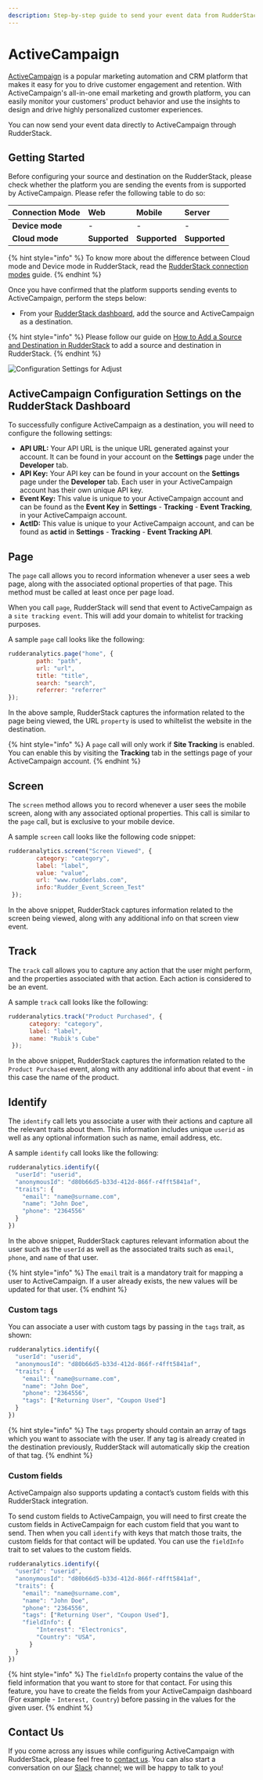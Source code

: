 ```yaml
---
description: Step-by-step guide to send your event data from RudderStack to ActiveCampaign
---
```


# ActiveCampaign

[ActiveCampaign](https://www.activecampaign.com/) is a popular marketing automation and CRM platform that makes it easy for you to drive customer engagement and retention. With ActiveCampaign's all-in-one email marketing and growth platform, you can easily monitor your customers' product behavior and use the insights to design and drive highly personalized customer experiences.

You can now send your event data directly to ActiveCampaign through RudderStack.


## Getting Started

Before configuring your source and destination on the RudderStack, please check whether the platform you are sending the events from is supported by ActiveCampaign. Please refer the following table to do so:

| **Connection Mode** | **Web** | **Mobile** | **Server** |
| :--- | :--- | :--- | :--- |
| **Device mode** | - | - | - |
| **Cloud mode** | **Supported**  | **Supported**  | **Supported**  |

{% hint style="info" %}
To know more about the difference between Cloud mode and Device mode in RudderStack, read the [RudderStack connection modes](https://docs.rudderstack.com/get-started/rudderstack-connection-modes) guide.
{% endhint %}

Once you have confirmed that the platform supports sending events to ActiveCampaign, perform the steps below:

* From your [RudderStack dashboard](https://app.rudderlabs.com/), add the source and ActiveCampaign as a destination.

{% hint style="info" %}
Please follow our guide on [How to Add a Source and Destination in RudderStack](https://docs.rudderstack.com/how-to-guides/adding-source-and-destination-rudderstack) to add a source and destination in RudderStack.
{% endhint %}

![Configuration Settings for Adjust](../.gitbook/assets/Active_Campaign.png)

## ActiveCampaign Configuration Settings on the RudderStack Dashboard

To successfully configure ActiveCampaign as a destination, you will need to configure the following settings:

* **API URL:** Your API URL is the unique URL generated against your account. It can be found in your account on the **Settings** page under the **Developer** tab.
* **API Key:** Your API key can be found in your account on the **Settings** page under the **Developer** tab. Each user in your ActiveCampaign account has their own unique API key.
* **Event Key:** This value is unique to your ActiveCampaign account and can be found as the **Event Key** in **Settings** - **Tracking** - **Event Tracking**, in your ActiveCampaign account.
* **ActID:** This value is unique to your ActiveCampaign account, and can be found as **actid** in **Settings** - **Tracking** - **Event Tracking API**.

## Page

The `page` call allows you to record information whenever a user sees a web page, along with the associated optional properties of that page. This method must be called at least once per page load.

When you call `page`, RudderStack will send that event to ActiveCampaign as a `site tracking event`. This will add your domain to whitelist for tracking purposes.

A sample `page` call looks like the following:

```javascript
rudderanalytics.page("home", {
        path: "path",
        url: "url",
        title: "title",
        search: "search",
        referrer: "referrer"
});
```
In the above sample, RudderStack captures the information related to the page being viewed, the URL `property` is used to whiltelist the website in the destination.

{% hint style="info" %}
A `page` call will only work if **Site Tracking** is enabled. You can enable this by visiting the **Tracking** tab in the settings page of your ActiveCampaign account.
{% endhint %}

## Screen

The `screen` method allows you to record whenever a user sees the mobile screen, along with any associated optional properties. This call is similar to the `page` call, but is exclusive to your mobile device.

A sample `screen` call looks like the following code snippet:

```javascript
rudderanalytics.screen("Screen Viewed", {
        category: "category",
        label: "label",
        value: "value",
        url: "www.rudderlabs.com",
        info:"Rudder_Event_Screen_Test"
 });
```

In the above snippet, RudderStack captures information related to the screen being viewed, along with any additional info on that screen view event.

## Track

The `track` call allows you to capture any action that the user might perform, and the properties associated with that action. Each action is considered to be an event.

A sample `track` call looks like the following:

```javascript
rudderanalytics.track("Product Purchased", {
      category: "category",
      label: "label",
      name: "Rubik's Cube"
 });
```

In the above snippet, RudderStack captures the information related to the `Product Purchased` event, along with any additional info about that event - in this case the name of the product.

## Identify

The `identify` call lets you associate a user with their actions and capture all the relevant traits about them. This information includes unique `userid` as well as any optional information such as name, email address, etc.

A sample `identify` call looks like the following:

```javascript
rudderanalytics.identify({
  "userId": "userid",
  "anonymousId": "d80b66d5-b33d-412d-866f-r4fft5841af",
  "traits": {
    "email": "name@surname.com",
    "name": "John Doe",
    "phone": "2364556"
  }
})
```
In the above snippet, RudderStack captures relevant information about the user such as the `userId` as well as the associated traits such as `email`, `phone`, and `name` of that user.

{% hint style="info" %}
The `email` trait is a mandatory trait for mapping a user to ActiveCampaign. If a user already exists, the new values will be updated for that user.
{% endhint %}

### Custom tags

You can associate a user with custom tags by passing in the `tags` trait, as shown:

```javascript
rudderanalytics.identify({
  "userId": "userid",
  "anonymousId": "d80b66d5-b33d-412d-866f-r4fft5841af",
  "traits": {
    "email": "name@surname.com",
    "name": "John Doe",
    "phone": "2364556",
    "tags": ["Returning User", "Coupon Used"]
  }
})
```
{% hint style="info" %}
The `tags` property should contain an array of tags which you want to associate with the user. If any tag is already created in the destination previously, RudderStack will automatically skip the creation of that tag.
{% endhint %}

### Custom fields

ActiveCampaign also supports updating a contact’s custom fields with this RudderStack integration. 

To send custom fields to ActiveCampaign, you will need to first create the custom fields in ActiveCampaign for each custom field that you want to send. Then when you call `identify` with keys that match those traits, the custom fields for that contact will be updated. You can use the `fieldInfo` trait to set values to the custom fields.

```javascript
rudderanalytics.identify({
  "userId": "userid",
  "anonymousId": "d80b66d5-b33d-412d-866f-r4fft5841af",
  "traits": {
    "email": "name@surname.com",
    "name": "John Doe",
    "phone": "2364556",
    "tags": ["Returning User", "Coupon Used"],
    "fieldInfo": {
        "Interest": "Electronics",
        "Country": "USA",
      }
  }
})
```

{% hint style="info" %}
The `fieldInfo` property contains the value of the field information that you want to store for that contact. For using this feature, you have to create the fields from your ActiveCampaign dashboard (For example - `Interest, Country`) before passing in the values for the given user.
{% endhint %}


## Contact Us

If you come across any issues while configuring ActiveCampaign with RudderStack, please feel free to [contact us](mailto:%20docs@rudderstack.com). You can also start a conversation on our [Slack](https://resources.rudderstack.com/join-rudderstack-slack) channel; we will be happy to talk to you!